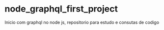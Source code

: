 # node_graphql_first_project
Inicio com graphql no node js, repositorio para estudo e consutas de codigo
